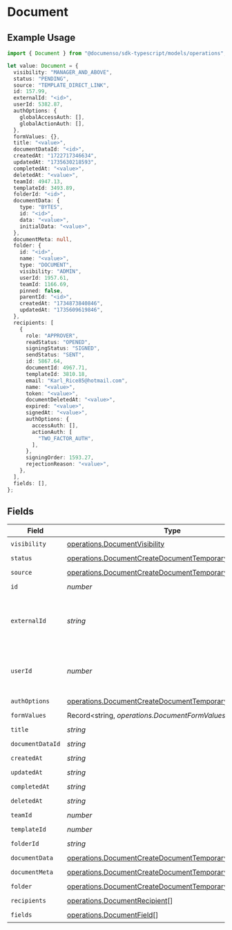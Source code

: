 # Document

## Example Usage

```typescript
import { Document } from "@documenso/sdk-typescript/models/operations";

let value: Document = {
  visibility: "MANAGER_AND_ABOVE",
  status: "PENDING",
  source: "TEMPLATE_DIRECT_LINK",
  id: 157.99,
  externalId: "<id>",
  userId: 5382.87,
  authOptions: {
    globalAccessAuth: [],
    globalActionAuth: [],
  },
  formValues: {},
  title: "<value>",
  documentDataId: "<id>",
  createdAt: "1722717346634",
  updatedAt: "1735630218593",
  completedAt: "<value>",
  deletedAt: "<value>",
  teamId: 4947.13,
  templateId: 3493.89,
  folderId: "<id>",
  documentData: {
    type: "BYTES",
    id: "<id>",
    data: "<value>",
    initialData: "<value>",
  },
  documentMeta: null,
  folder: {
    id: "<id>",
    name: "<value>",
    type: "DOCUMENT",
    visibility: "ADMIN",
    userId: 1957.61,
    teamId: 1166.69,
    pinned: false,
    parentId: "<id>",
    createdAt: "1734873840846",
    updatedAt: "1735609619846",
  },
  recipients: [
    {
      role: "APPROVER",
      readStatus: "OPENED",
      signingStatus: "SIGNED",
      sendStatus: "SENT",
      id: 5867.64,
      documentId: 4967.71,
      templateId: 3810.18,
      email: "Karl_Rice85@hotmail.com",
      name: "<value>",
      token: "<value>",
      documentDeletedAt: "<value>",
      expired: "<value>",
      signedAt: "<value>",
      authOptions: {
        accessAuth: [],
        actionAuth: [
          "TWO_FACTOR_AUTH",
        ],
      },
      signingOrder: 1593.27,
      rejectionReason: "<value>",
    },
  ],
  fields: [],
};
```

## Fields

| Field                                                                                                                            | Type                                                                                                                             | Required                                                                                                                         | Description                                                                                                                      |
| -------------------------------------------------------------------------------------------------------------------------------- | -------------------------------------------------------------------------------------------------------------------------------- | -------------------------------------------------------------------------------------------------------------------------------- | -------------------------------------------------------------------------------------------------------------------------------- |
| `visibility`                                                                                                                     | [operations.DocumentVisibility](../../models/operations/documentvisibility.md)                                                   | :heavy_check_mark:                                                                                                               | N/A                                                                                                                              |
| `status`                                                                                                                         | [operations.DocumentCreateDocumentTemporaryStatus](../../models/operations/documentcreatedocumenttemporarystatus.md)             | :heavy_check_mark:                                                                                                               | N/A                                                                                                                              |
| `source`                                                                                                                         | [operations.DocumentCreateDocumentTemporarySource](../../models/operations/documentcreatedocumenttemporarysource.md)             | :heavy_check_mark:                                                                                                               | N/A                                                                                                                              |
| `id`                                                                                                                             | *number*                                                                                                                         | :heavy_check_mark:                                                                                                               | N/A                                                                                                                              |
| `externalId`                                                                                                                     | *string*                                                                                                                         | :heavy_check_mark:                                                                                                               | A custom external ID you can use to identify the document.                                                                       |
| `userId`                                                                                                                         | *number*                                                                                                                         | :heavy_check_mark:                                                                                                               | The ID of the user that created this document.                                                                                   |
| `authOptions`                                                                                                                    | [operations.DocumentCreateDocumentTemporaryAuthOptions](../../models/operations/documentcreatedocumenttemporaryauthoptions.md)   | :heavy_check_mark:                                                                                                               | N/A                                                                                                                              |
| `formValues`                                                                                                                     | Record<string, *operations.DocumentFormValues*>                                                                                  | :heavy_check_mark:                                                                                                               | N/A                                                                                                                              |
| `title`                                                                                                                          | *string*                                                                                                                         | :heavy_check_mark:                                                                                                               | N/A                                                                                                                              |
| `documentDataId`                                                                                                                 | *string*                                                                                                                         | :heavy_check_mark:                                                                                                               | N/A                                                                                                                              |
| `createdAt`                                                                                                                      | *string*                                                                                                                         | :heavy_check_mark:                                                                                                               | N/A                                                                                                                              |
| `updatedAt`                                                                                                                      | *string*                                                                                                                         | :heavy_check_mark:                                                                                                               | N/A                                                                                                                              |
| `completedAt`                                                                                                                    | *string*                                                                                                                         | :heavy_check_mark:                                                                                                               | N/A                                                                                                                              |
| `deletedAt`                                                                                                                      | *string*                                                                                                                         | :heavy_check_mark:                                                                                                               | N/A                                                                                                                              |
| `teamId`                                                                                                                         | *number*                                                                                                                         | :heavy_check_mark:                                                                                                               | N/A                                                                                                                              |
| `templateId`                                                                                                                     | *number*                                                                                                                         | :heavy_check_mark:                                                                                                               | N/A                                                                                                                              |
| `folderId`                                                                                                                       | *string*                                                                                                                         | :heavy_check_mark:                                                                                                               | N/A                                                                                                                              |
| `documentData`                                                                                                                   | [operations.DocumentCreateDocumentTemporaryDocumentData](../../models/operations/documentcreatedocumenttemporarydocumentdata.md) | :heavy_check_mark:                                                                                                               | N/A                                                                                                                              |
| `documentMeta`                                                                                                                   | [operations.DocumentCreateDocumentTemporaryDocumentMeta](../../models/operations/documentcreatedocumenttemporarydocumentmeta.md) | :heavy_check_mark:                                                                                                               | N/A                                                                                                                              |
| `folder`                                                                                                                         | [operations.DocumentCreateDocumentTemporaryFolder](../../models/operations/documentcreatedocumenttemporaryfolder.md)             | :heavy_check_mark:                                                                                                               | N/A                                                                                                                              |
| `recipients`                                                                                                                     | [operations.DocumentRecipient](../../models/operations/documentrecipient.md)[]                                                   | :heavy_check_mark:                                                                                                               | N/A                                                                                                                              |
| `fields`                                                                                                                         | [operations.DocumentField](../../models/operations/documentfield.md)[]                                                           | :heavy_check_mark:                                                                                                               | N/A                                                                                                                              |
